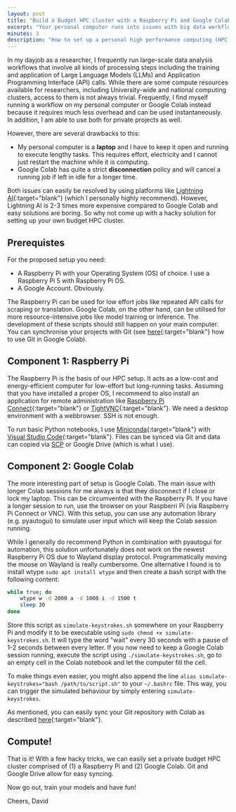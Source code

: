 ```yaml
---
layout: post
title: "Build a Budget HPC cluster with a Raspberry Pi and Google Colab"
excerpt: "Your personal computer runs into issues with big data workflows? But cloud compute resources are expensive? Then I have a solution for your problem: Your own HPC cluster based on a Raspberry Pi and Google Colab."
minutes: 3
description: "How to set up a personal high performance computing (HPC) cluster using a Raspberry Pi and Google Colab. Ideal for researchers and hobbyists working with big data and machine learning on a budget."
---
```


In my dayjob as a researcher, I frequently run large-scale data analysis workflows that involve all kinds of processing steps including the training and application of Large Language Models (LLMs) and Application Programming Interface (API) calls. While there are some compute resources available for researchers, including University-wide and national computing clusters, access to them is not always trivial. Frequently, I find myself running a workflow on my personal computer or Google Colab instead because it requires much less overhead and can be used instantaneously. In addition, I am able to use both for private projects as well.

However, there are several drawbacks to this:
- My personal computer is a **laptop** and I have to keep it open and running to execute lengthy tasks. This requires effort, electricity and I cannot just restart the machine while it is computing.
- Google Colab has quite a strict **disconnection** policy and will cancel a running job if left in idle for a longer time.

Both issues can easily be resolved by using platforms like [Lightning AI](https://lightning.ai/){:target="blank"} (which I personally highly recommend). However, Lightning AI is 2-3 times more expensive compared to Google Colab and easy solutions are boring. So why not come up with a hacky solution for setting up your own budget HPC cluster.

## Prerequistes
For the proposed setup you need:
- A Raspberry Pi with your Operating System (OS) of choice. I use a Raspberry Pi 5 with Raspberry Pi OS.
- A Google Account. Obviously.

The Raspberry Pi can be used for low effort jobs like repeated API calls for scraping or translation. Google Colab, on the other hand, can be utilised for more resource-intensive jobs like model training or inference. The development of these scripts should still happen on your main computer. You can synchronise your projects with Git (see [here](https://www.hanny.dev/blog/2025/git-colab/){:target="blank"} how to use Git in Google Colab).

## Component 1: Raspberry Pi
The Raspberry Pi is the basis of our HPC setup. It acts as a low-cost and energy-efficient computer for low-effort but long-running tasks. Assuming that you have installed a proper OS, I recommend to also install an application for remote administration like [Raspberry Pi Connect](https://www.raspberrypi.com/software/connect/){:target="blank"} or [TightVNC](https://www.tightvnc.com/){:target="blank"}. We need a desktop environment with a webbrowser. SSH is not enough.

To run basic Python notebooks, I use [Miniconda](https://docs.anaconda.com/miniconda/install/){:target="blank"} with [Visual Studio Code](https://code.visualstudio.com/docs/setup/raspberry-pi){:target="blank"}. Files can be synced via Git and data can copied via [SCP](https://medium.com/@letsstartlooping/how-to-use-scp-to-copy-files-over-ssh-7cdd604f7c30) or Google Drive (which is what I use).

## Component 2: Google Colab
The more interesting part of setup is Google Colab. The main issue with longer Colab sessions for me always is that they disconnect if I close or lock my laptop. This can be circumvented with the Raspberry Pi. If you have a longer session to run, use the browser on your Raspberri Pi (via Raspberry Pi Connect or VNC). With this setup, you can use any automation library (e.g. pyautogui) to simulate user input which will keep the Colab session running.

While I generally do recommend Python in combination with pyautogui for automation, this solution unfortunately does not work on the newest Raspberry Pi OS due to Wayland display protocol. Programmatically moving the mouse on Wayland is really cumbersome. One alternative I found is to install wtype `sudo apt install wtype` and then create a bash script with the following content:

```bash
while true; do
    wtype w -d 2000 a -d 1000 i -d 1500 t
    sleep 30
done
```

Store this script as `simulate-keystrokes.sh` somewhere on your Raspberry Pi and modify it to be executable using `sudo chmod +x simulate-keystrokes.sh`. It will type the word "wait" every 30 seconds with a pause of 1-2 seconds between every letter. If you now need to keep a Google Colab session running, execute the script using `./simulate-keystrokes.sh`, go to an empty cell in the Colab notebook and let the computer fill the cell.

To make things even easier, you might also append the line `alias simulate-keystrokes="bash /path/to/script.sh"` to your `~/.bashrc` file. This way, you can trigger the simulated behaviour by simply entering `simulate-keystrokes`.

As mentioned, you can easily sync your Git repository with Colab as described [here](https://www.hanny.dev/blog/2025/git-colab/){:target="blank"}.

## Compute!
That is it! With a few hacky tricks, we can easily set a private budget HPC cluster comprised of (1) a Raspberry Pi and (2) Google Colab. Git and Google Drive allow for easy syncing.

Now go out, train your models and have fun!

Cheers,
David